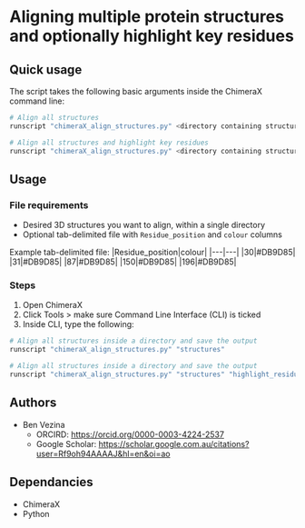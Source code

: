 # Aligning multiple protein structures and optionally highlight key residues

## Quick usage

The script takes the following basic arguments inside the ChimeraX command line:
```python
# Align all structures
runscript "chimeraX_align_structures.py" <directory containing structures>

# Align all structures and highlight key residues
runscript "chimeraX_align_structures.py" <directory containing structures> <tab-delimited file containing residues to highlight>
```

## Usage

### File requirements
- Desired 3D structures you want to align, within a single directory
- Optional tab-delimited file with `Residue_position` and `colour` columns

Example tab-delimited file:
|Residue_position|colour|
|---|---|
|30|#DB9D85|
|31|#DB9D85|
|87|#DB9D85|
|150|#DB9D85|
|196|#DB9D85|



### Steps
1. Open ChimeraX
2. Click Tools > make sure Command Line Interface (CLI) is ticked
3. Inside CLI, type the following:
```python
# Align all structures inside a directory and save the output
runscript "chimeraX_align_structures.py" "structures"

# Align all structures inside a directory and save the output
runscript "chimeraX_align_structures.py" "structures" "highlight_residues.tsv"
```

## Authors

- Ben Vezina
  - ORCIRD: https://orcid.org/0000-0003-4224-2537
  - Google Scholar: https://scholar.google.com.au/citations?user=Rf9oh94AAAAJ&hl=en&oi=ao


## Dependancies

- ChimeraX
- Python
